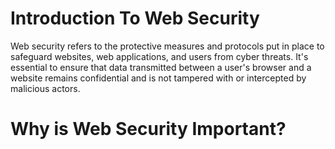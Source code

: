 # Introduction To Web Security
Web security refers to the protective measures and protocols put in place to safeguard websites, web applications, and users from cyber threats. It's essential to ensure that data transmitted between a user's browser and a website remains confidential and is not tampered with or intercepted by malicious actors.

# **Why is Web Security Important?**  

<!--stackedit_data:
eyJoaXN0b3J5IjpbOTUwMDg0NTI2XX0=
-->